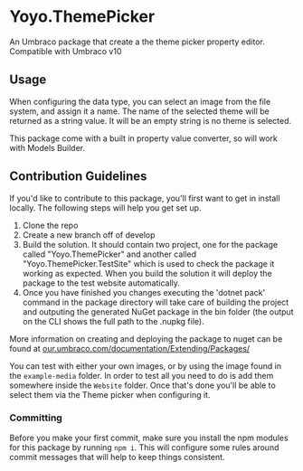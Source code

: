 # Yoyo.ThemePicker

An Umbraco package that create a the theme picker property editor. Compatible with Umbraco v10

## Usage

When configuring the data type, you can select an image from the file system, and assign it a name. The name of the selected theme will be returned as a string value. It will be an empty string is no theme is selected.

This package come with a built in property value converter, so will work with Models Builder.

## Contribution Guidelines

If you'd like to contribute to this package, you'll first want to get in install locally. The following steps will help you get set up.

1. Clone the repo
2. Create a new branch off of develop
3. Build the solution. It should contain two project, one for the package called "Yoyo.ThemePicker" and another called "Yoyo.ThemePicker.TestSite" which is used to check the package it working as expected. When you build the solution it will deploy the package to the test website automatically.
4. Once you have finished you changes executing the 'dotnet pack' command in the package directory will take care of building the project and outputing the generated NuGet package in the bin folder (the output on the CLI shows the full path to the .nupkg file).

More information on creating and deploying the package to nuget can be found at [our.umbraco.com/documentation/Extending/Packages/](https://our.umbraco.com/documentation/Extending/Packages/)

You can test with either your own images, or by using the image found in the `example-media` folder. In order to test all you need to do is add them somewhere inside the `Website` folder. Once that's done you'll be able to select them via the Theme picker when configuring it.

### Committing

Before you make your first commit, make sure you install the npm modules for this package by running `npm i`. This will configure some rules around commit messages that will help to keep things consistent.
